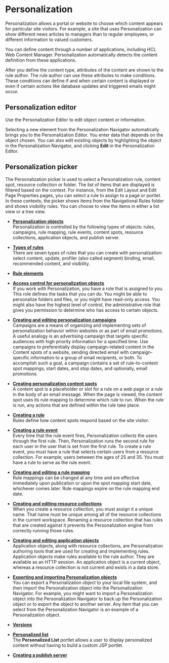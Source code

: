 # Personalization



Personalization allows a portal or website to choose which content appears for particular site visitors. For example, a site that uses Personalization can show different news articles to managers than to regular employees, or different information to valued customers.

You can define content through a number of applications, including HCL Web Content Manager. Personalization automatically detects the content definition from these applications.

After you define the content type, attributes of the content are shown to the rule author. The rule author can use these attributes to make conditions. These conditions can define if and when certain content is displayed or even if certain actions like database updates and triggered emails might occur.

## Personalization editor

Use the Personalization Editor to edit object content or information.

Selecting a new element from the Personalization Navigator automatically brings you to the Personalization Editor. You enter data that depends on the object chosen. You can also edit existing objects by highlighting the object in the Personalization Navigator, and clicking **Edit** in the Personalization Editor.

## Personalization picker

The Personalization picker is used to select a Personalization rule, content spot, resource collection or folder. The list of items that are displayed is filtered based on the context. For instance, from the Edit Layout and Edit Page Properties pages, you can select a rule to assign to a page or portlet. In these contexts, the picker shows items from the Navigational Rules folder and shows visibility rules. You can choose to view the items in either a list view or a tree view.

-   **[Personalization objects](pznObjects.md)**  
Personalization is controlled by the following types of objects: rules, campaigns, rule mapping, rule events, content spots, resource collections, application objects, and publish server.
-   **[Types of rules](pznRulesOverviewHelp.md)**  
There are seven types of rules that you can create with personalization: select content, update, profiler \(also called segment\) binding, email, recommended content, and visibility.
-   **[Rule elements](pznRuleElements.md)**  

-   **[Access control for personalization objects](pznAccessControl.md)**  
If you work with Personalization, you have a role that is assigned to you. This role defines the tasks that you can do. You might be able to personalize folders and files, or you might have read-only access. You might also have the highest level of control, the administrative role that gives you permission to determine who has access to certain objects.
-   **[Creating and editing personalization campaigns](pznCreateCampaign.md)**  
Campaigns are a means of organizing and implementing sets of personalization behavior within websites or as part of email promotions. A useful analogy is an advertising campaign that targets specific audiences with high priority information for a specified time. Use campaigns to preferentially display campaign-related content in the Content spots of a website, sending directed email with campaign-specific information to a group of email recipients, or both. To accomplish such a goal, a campaign contains a set of rule-to-content spot mappings, start dates, and stop dates, and optionally, email promotions.
-   **[Creating personalization content spots](pznCreateContentSpotHelp.md)**  
A content spot is a placeholder or slot for a rule on a web page or a rule in the body of an email message. When the page is viewed, the content spot uses its rule mapping to determine which rule to run. When the rule is run, any actions that are defined within the rule take place.
-   **[Creating a rule](pznCreateRule.md)**  
Rules define how content spots respond based on the site visitor.
-   **[Creating a rule event](pznCreateRuleEvent.md)**  
Every time that the rule event fires, Personalization collects the users through the first rule. Then, Personalization runs the second rule for each user in the user that is set from the first rule. To create a rule event, you must have a rule that selects certain users from a resource collection. For example, users between the ages of 25 and 35. You must have a rule to serve as the rule event.
-   **[Creating and editing a rule mapping](pznCreateRuleMapping.md)**  
Rule mappings can be changed at any time and are effective immediately upon publication or upon the spot mapping start date, whichever comes later. Rule mappings expire on the rule mapping end date.
-   **[Creating and editing resource collections](pznCreateResourceCollection.md)**  
When you create a resource collection, you must assign it a unique name. That name must be unique among all of the resource collections in the current workspace. Renaming a resource collection that has rules that are created against it prevents the Personalization engine from correctly running those rules.
-   **[Creating and editing application objects](pznCreateAppObject.md)**  
Application objects, along with resource collections, are Personalization authoring tools that are used for creating and implementing rules. Application objects make rules available to the rule author. They are available as an HTTP session. An application object is a current object, whereas a resource collection is not current and exists in a data store.
-   **[Exporting and importing Personalization objects](pznImport.md)**  
You can export a Personalization object to your local file system, and then import the Personalization object into the Personalization Navigator. For example, you might want to import a Personalization object into the Personalization Navigator to back up the Personalization object or to export the object to another server. Any item that you can select from the Personalization Navigator is an example of a Personalization object.
-   **[Versions](pznVersions.md)**  

-   **[Personalized list](pznPersonalizedList.md)**  
The **Personalized List** portlet allows a user to display personalized content without having to build a custom JSP portlet.
-   **[Creating a publish server](pznCreatePublishServer.md)**  


